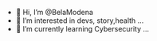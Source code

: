 - 👋 Hi, I’m @BelaModena
- 👀 I’m interested in devs, story,health ...
- 🌱 I’m currently learning Cybersecurity ...

  

<!---
BelaModena/BelaModena is a ✨ special ✨ repository because its `README.md` (this file) appears on your GitHub profile.
You can click the Preview link to take a look at your changes.
--->
